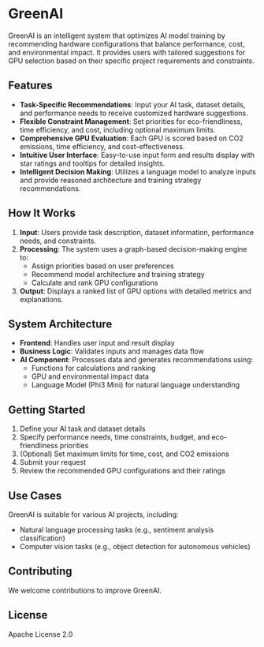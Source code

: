 # GreenAI

GreenAI is an intelligent system that optimizes AI model training by recommending hardware configurations that balance performance, cost, and environmental impact. It provides users with tailored suggestions for GPU selection based on their specific project requirements and constraints.

## Features

- **Task-Specific Recommendations**: Input your AI task, dataset details, and performance needs to receive customized hardware suggestions.
- **Flexible Constraint Management**: Set priorities for eco-friendliness, time efficiency, and cost, including optional maximum limits.
- **Comprehensive GPU Evaluation**: Each GPU is scored based on CO2 emissions, time efficiency, and cost-effectiveness.
- **Intuitive User Interface**: Easy-to-use input form and results display with star ratings and tooltips for detailed insights.
- **Intelligent Decision Making**: Utilizes a language model to analyze inputs and provide reasoned architecture and training strategy recommendations.

## How It Works

1. **Input**: Users provide task description, dataset information, performance needs, and constraints.
2. **Processing**: The system uses a graph-based decision-making engine to:
   - Assign priorities based on user preferences
   - Recommend model architecture and training strategy
   - Calculate and rank GPU configurations
3. **Output**: Displays a ranked list of GPU options with detailed metrics and explanations.

## System Architecture

- **Frontend**: Handles user input and result display
- **Business Logic**: Validates inputs and manages data flow
- **AI Component**: Processes data and generates recommendations using:
  - Functions for calculations and ranking
  - GPU and environmental impact data
  - Language Model (Phi3 Mini) for natural language understanding

## Getting Started

1. Define your AI task and dataset details
2. Specify performance needs, time constraints, budget, and eco-friendliness priorities
3. (Optional) Set maximum limits for time, cost, and CO2 emissions
4. Submit your request
5. Review the recommended GPU configurations and their ratings

## Use Cases

GreenAI is suitable for various AI projects, including:
- Natural language processing tasks (e.g., sentiment analysis classification)
- Computer vision tasks (e.g., object detection for autonomous vehicles)


## Contributing

We welcome contributions to improve GreenAI.

## License

Apache License 2.0
